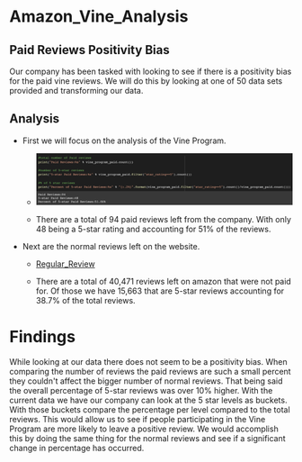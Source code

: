# Amazon_Vine_Analysis

## Paid Reviews Positivity Bias

Our company has been tasked with looking to see if there is a positivity bias for the paid vine reviews. We will do this by looking at one of 50 data sets provided and transforming our data.

## Analysis

- First we will focus on the analysis of the Vine Program. 
  
  * ![Vine_Program](https://github.com/Luis-Acevedo/Amazon_Vine_Analysis/blob/main/Data/Photos/Vine_Program.png)

  * There are a total of 94 paid reviews left from the company. With only 48 being a 5-star rating and accounting for 51% of the reviews.

- Next are the normal reviews left on the website.

  * [Regular_Review](https://github.com/Luis-Acevedo/Amazon_Vine_Analysis/blob/main/Data/Photos/Regular_Review.png)

  * There are a total of 40,471 reviews left on amazon that were not paid for. Of those we have 15,663 that are 5-star reviews accounting for 38.7% of the total reviews.

# Findings

While looking at our data there does not seem to be a positivity bias. When comparing the number of reviews the paid reviews are such a small percent they couldn't affect the bigger number of normal reviews. That being said the overall percentage of 5-star reviews was over 10% higher. With the current data we have our company can look at the 5 star levels as buckets. With those buckets compare the percentage per level compared to the total reviews. This would allow us to see if people participating in the Vine Program are more likely to leave a positive review. We would accomplish this by doing the same thing for the normal reviews and see if a significant change in percentage has occurred.